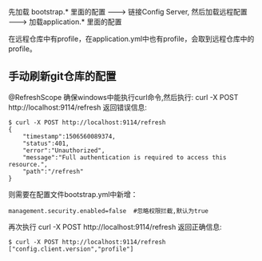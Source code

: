 
先加载 bootstrap.* 里面的配置  ---> 链接Config Server, 然后加载远程配置  
--->  加载application.* 里面的配置


在远程仓库中有profile，在application.yml中也有profile，会取到远程仓库中的profile。




## 手动刷新git仓库的配置
@RefreshScope
确保windows中能执行curl命令,然后执行: curl -X POST http://localhost:9114/refresh
返回错误信息:
```
$ curl -X POST http://localhost:9114/refresh
{
	"timestamp":1506560089374,
	"status":401,
	"error":"Unauthorized",
	"message":"Full authentication is required to access this resource.",
	"path":"/refresh"
}
```
则需要在配置文件bootstrap.yml中新增：
```
management.security.enabled=false  #忽略权限拦截,默认为true
```


再次执行 curl -X POST http://localhost:9114/refresh
返回正确信息:
```
$ curl -X POST http://localhost:9114/refresh
["config.client.version","profile"]
```












